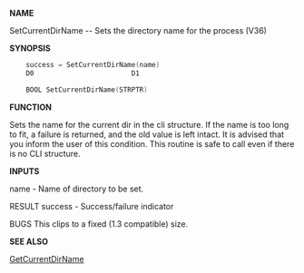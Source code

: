 
**NAME**

SetCurrentDirName -- Sets the directory name for the process (V36)

**SYNOPSIS**

```c
    success = SetCurrentDirName(name)
    D0                        D1

    BOOL SetCurrentDirName(STRPTR)

```
**FUNCTION**

Sets the name for the current dir in the cli structure.  If the name
is too long to fit, a failure is returned, and the old value is left
intact.  It is advised that you inform the user of this condition.
This routine is safe to call even if there is no CLI structure.

**INPUTS**

name    - Name of directory to be set.

RESULT
success - Success/failure indicator

BUGS
This clips to a fixed (1.3 compatible) size.

**SEE ALSO**

[GetCurrentDirName](GetCurrentDirName)
